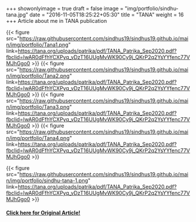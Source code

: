 +++
showonlyimage = true
draft = false
image = "img/portfolio/sindhu-tana.jpg"
date = "2016-11-05T18:25:22+05:30"
title = "TANA"
weight = 16
+++
Article about me in TANA publication

{{< figure src="https://raw.githubusercontent.com/sindhus19/sindhus19.github.io/main/img/portfolio/Tana1.png" link=https://tana.org/uploads/patrika/pdf/TANA_Patrika_Sep2020.pdf?fbclid=IwAR0dFfhYCXPyq_vDzT16UUgMvWK90Cy9j_QKrP2q2YsYYfenc77VMJhGgo0 >}}
{{< figure src="https://raw.githubusercontent.com/sindhus19/sindhus19.github.io/main/img/portfolio/Tana2.png" link=https://tana.org/uploads/patrika/pdf/TANA_Patrika_Sep2020.pdf?fbclid=IwAR0dFfhYCXPyq_vDzT16UUgMvWK90Cy9j_QKrP2q2YsYYfenc77VMJhGgo0 >}}
{{< figure src="https://raw.githubusercontent.com/sindhus19/sindhus19.github.io/main/img/portfolio/Tana3.png" link=https://tana.org/uploads/patrika/pdf/TANA_Patrika_Sep2020.pdf?fbclid=IwAR0dFfhYCXPyq_vDzT16UUgMvWK90Cy9j_QKrP2q2YsYYfenc77VMJhGgo0 >}}
{{< figure src="https://raw.githubusercontent.com/sindhus19/sindhus19.github.io/main/img/portfolio/Tana4.png" link=https://tana.org/uploads/patrika/pdf/TANA_Patrika_Sep2020.pdf?fbclid=IwAR0dFfhYCXPyq_vDzT16UUgMvWK90Cy9j_QKrP2q2YsYYfenc77VMJhGgo0 >}}

{{< figure src="https://raw.githubusercontent.com/sindhus19/sindhus19.github.io/main/img/portfolio/sindhu-tana-1.png" link=https://tana.org/uploads/patrika/pdf/TANA_Patrika_Sep2020.pdf?fbclid=IwAR0dFfhYCXPyq_vDzT16UUgMvWK90Cy9j_QKrP2q2YsYYfenc77VMJhGgo0 >}}

#### **[Click here for Original Article!](https://tana.org/uploads/patrika/pdf/TANA_Patrika_Sep2020.pdf?fbclid=IwAR0dFfhYCXPyq_vDzT16UUgMvWK90Cy9j_QKrP2q2YsYYfenc77VMJhGgo0)**
